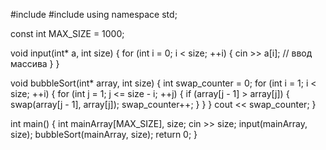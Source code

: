 #include <iostream>
#include <algorithm> 
using namespace std;

const int MAX_SIZE = 1000;

void input(int* a, int size) {
    for (int i = 0; i < size; ++i) {
        cin >> a[i]; // ввод массива
    }
}

void bubbleSort(int* array, int size) {
    int swap_counter = 0;
    for (int i = 1; i < size; ++i) {
        for (int j = 1; j <= size - i; ++j) {
            if (array[j - 1] > array[j]) {
                swap(array[j - 1], array[j]);
                swap_counter++;
            }
        }
    }
    cout << swap_counter;
}

int main() {
    int mainArray[MAX_SIZE], size;
    cin >> size;
    input(mainArray, size);
    bubbleSort(mainArray, size);
    return 0;
}
